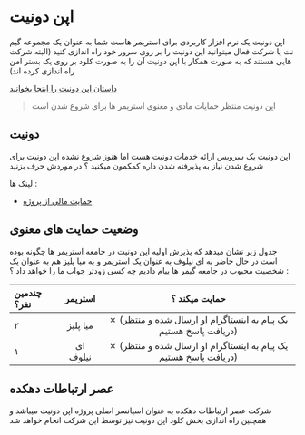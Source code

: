 
# اپن دونیت
اپن دونیت یک نرم افزار کاربردی برای استریمر هاست
شما به عنوان یک مجموعه گیم نت یا شرکت فعال میتوانید اپن دونیت را بر روی سرور خود راه اندازی کنید (البته شرکت هایی هستند که به صورت همکار با اپن دونیت آن را به صورت کلود بر روی یک بستر امن راه اندازی کرده اند)


[داستان اپن دونیت را اینجا بخوانید](https://vrgl.ir/KCmRl)

> اپن دونیت منتظر حمایات مادی و معنوی استریمر ها برای شروع شدن است

## دونیت
اپن دونیت یک سرویس ارائه خدمات دونیت هست اما هنوز شروع نشده اپن دونیت برای شروع شدن نیاز به پذیرفته شدن داره کمکمون میکنید ؟ 
در موردش حرف بزنید 

لینک ها :

+ [حمایت مالی از پروژه](https://zarinp.al/@drfelfel)

## وضعیت حمایت های معنوی
جدول زیر نشان میدهد که پذیرش اولیه اپن دونیت در جامعه استریمر ها چگونه بوده است در حال حاضر به ای نیلوف به عنوان یک استریمر و به میا پلیز هم به عنوان یک شخصیت محبوب در جامعه گیمر ها پیام دادیم چه کسی زودتر جواب ما را خواهد داد ؟ :

| چندمین نفر؟     | استریمر | حمایت میکند ؟  |
|:----------|:------------------:|:------------------:|
| ۲    |          میا پلیز        |            ✗ (یک پیام به اینستاگرام او ارسال شده و منتظر دریافت پاسخ هستیم)     |
| ۱      |         ای نیلوف        |           ✗ (یک پیام به اینستاگرام او ارسال شده و منتظر دریافت پاسخ هستیم)        |

## عصر ارتباطات دهکده
شرکت عصر ارتباطات دهکده به عنوان اسپانسر اصلی پروژه اپن دونیت میباشد و همچنین راه اندازی بخش کلود اپن دونیت نیز توسط این شرکت انجام خواهد شد
